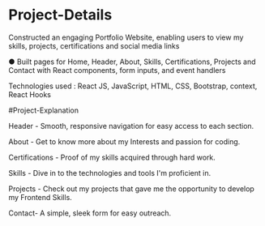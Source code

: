 
# Project-Details
Constructed an engaging Portfolio Website, enabling users to view
 my skills, projects, certifications and social media links 

● Built pages for Home, Header, About, Skills, Certifications, Projects
 and Contact with React components, form inputs, and event
 handlers 

Technologies used : React JS, JavaScript, HTML, CSS, Bootstrap, context, React Hooks 


#Project-Explanation


Header - Smooth, responsive navigation for easy access to each section.

About - Get to know more about my Interests and passion for coding.

Certifications - Proof of my skills acquired through hard work.

Skills - Dive in to the technologies and tools I'm proficient in.

Projects - Check out my projects that gave me the opportunity to develop my Frontend Skills.

Contact- A simple, sleek form for easy outreach.



